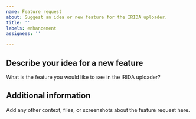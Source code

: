 ```yaml
---
name: Feature request
about: Suggest an idea or new feature for the IRIDA uploader.
title: ''
labels: enhancement
assignees: ''

---
```


## Describe your idea for a new feature
What is the feature you would like to see in the IRIDA uploader?

## Additional information
Add any other context, files, or screenshots about the feature request here.
